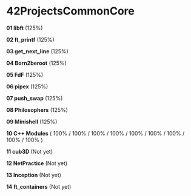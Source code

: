 # 42ProjectsCommonCore

**01  libft** (125%)

**02  ft_printf** (125%)

**03  get_next_line** (125%)

**04  Born2beroot** (125%)

**05  FdF** (125%)

**06  pipex** (125%)

**07  push_swap** (125%)

**08  Philosophers** (125%)

**09  Minishell** (125%)

**10  C++ Modules** ( 100% / 100% / 100% / 100% / 100% / 100% / 100% / 100% / 100% )

**11  cub3D** (Not yet)

**12  NetPractice** (Not yet)

**13  Inception** (Not yet)

**14  ft_containers** (Not yet)
